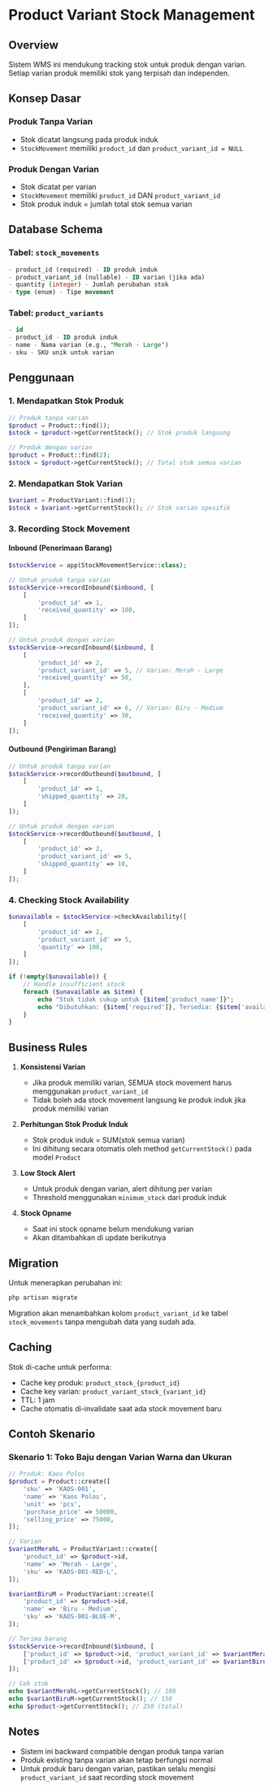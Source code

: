 # Product Variant Stock Management

## Overview

Sistem WMS ini mendukung tracking stok untuk produk dengan varian. Setiap varian produk memiliki stok yang terpisah dan independen.

## Konsep Dasar

### Produk Tanpa Varian

-   Stok dicatat langsung pada produk induk
-   `StockMovement` memiliki `product_id` dan `product_variant_id = NULL`

### Produk Dengan Varian

-   Stok dicatat per varian
-   `StockMovement` memiliki `product_id` DAN `product_variant_id`
-   Stok produk induk = jumlah total stok semua varian

## Database Schema

### Tabel: `stock_movements`

```sql
- product_id (required) - ID produk induk
- product_variant_id (nullable) - ID varian (jika ada)
- quantity (integer) - Jumlah perubahan stok
- type (enum) - Tipe movement
```

### Tabel: `product_variants`

```sql
- id
- product_id - ID produk induk
- name - Nama varian (e.g., "Merah - Large")
- sku - SKU unik untuk varian
```

## Penggunaan

### 1. Mendapatkan Stok Produk

```php
// Produk tanpa varian
$product = Product::find(1);
$stock = $product->getCurrentStock(); // Stok produk langsung

// Produk dengan varian
$product = Product::find(2);
$stock = $product->getCurrentStock(); // Total stok semua varian
```

### 2. Mendapatkan Stok Varian

```php
$variant = ProductVariant::find(1);
$stock = $variant->getCurrentStock(); // Stok varian spesifik
```

### 3. Recording Stock Movement

#### Inbound (Penerimaan Barang)

```php
$stockService = app(StockMovementService::class);

// Untuk produk tanpa varian
$stockService->recordInbound($inbound, [
    [
        'product_id' => 1,
        'received_quantity' => 100,
    ]
]);

// Untuk produk dengan varian
$stockService->recordInbound($inbound, [
    [
        'product_id' => 2,
        'product_variant_id' => 5, // Varian: Merah - Large
        'received_quantity' => 50,
    ],
    [
        'product_id' => 2,
        'product_variant_id' => 6, // Varian: Biru - Medium
        'received_quantity' => 30,
    ]
]);
```

#### Outbound (Pengiriman Barang)

```php
// Untuk produk tanpa varian
$stockService->recordOutbound($outbound, [
    [
        'product_id' => 1,
        'shipped_quantity' => 20,
    ]
]);

// Untuk produk dengan varian
$stockService->recordOutbound($outbound, [
    [
        'product_id' => 2,
        'product_variant_id' => 5,
        'shipped_quantity' => 10,
    ]
]);
```

### 4. Checking Stock Availability

```php
$unavailable = $stockService->checkAvailability([
    [
        'product_id' => 2,
        'product_variant_id' => 5,
        'quantity' => 100,
    ]
]);

if (!empty($unavailable)) {
    // Handle insufficient stock
    foreach ($unavailable as $item) {
        echo "Stok tidak cukup untuk {$item['product_name']}";
        echo "Dibutuhkan: {$item['required']}, Tersedia: {$item['available']}";
    }
}
```

## Business Rules

1. **Konsistensi Varian**

    - Jika produk memiliki varian, SEMUA stock movement harus menggunakan `product_variant_id`
    - Tidak boleh ada stock movement langsung ke produk induk jika produk memiliki varian

2. **Perhitungan Stok Produk Induk**

    - Stok produk induk = SUM(stok semua varian)
    - Ini dihitung secara otomatis oleh method `getCurrentStock()` pada model `Product`

3. **Low Stock Alert**

    - Untuk produk dengan varian, alert dihitung per varian
    - Threshold menggunakan `minimum_stock` dari produk induk

4. **Stock Opname**
    - Saat ini stock opname belum mendukung varian
    - Akan ditambahkan di update berikutnya

## Migration

Untuk menerapkan perubahan ini:

```bash
php artisan migrate
```

Migration akan menambahkan kolom `product_variant_id` ke tabel `stock_movements` tanpa mengubah data yang sudah ada.

## Caching

Stok di-cache untuk performa:

-   Cache key produk: `product_stock_{product_id}`
-   Cache key varian: `product_variant_stock_{variant_id}`
-   TTL: 1 jam
-   Cache otomatis di-invalidate saat ada stock movement baru

## Contoh Skenario

### Skenario 1: Toko Baju dengan Varian Warna dan Ukuran

```php
// Produk: Kaos Polos
$product = Product::create([
    'sku' => 'KAOS-001',
    'name' => 'Kaos Polos',
    'unit' => 'pcs',
    'purchase_price' => 50000,
    'selling_price' => 75000,
]);

// Varian
$variantMerahL = ProductVariant::create([
    'product_id' => $product->id,
    'name' => 'Merah - Large',
    'sku' => 'KAOS-001-RED-L',
]);

$variantBiruM = ProductVariant::create([
    'product_id' => $product->id,
    'name' => 'Biru - Medium',
    'sku' => 'KAOS-001-BLUE-M',
]);

// Terima barang
$stockService->recordInbound($inbound, [
    ['product_id' => $product->id, 'product_variant_id' => $variantMerahL->id, 'received_quantity' => 100],
    ['product_id' => $product->id, 'product_variant_id' => $variantBiruM->id, 'received_quantity' => 150],
]);

// Cek stok
echo $variantMerahL->getCurrentStock(); // 100
echo $variantBiruM->getCurrentStock(); // 150
echo $product->getCurrentStock(); // 250 (total)
```

## Notes

-   Sistem ini backward compatible dengan produk tanpa varian
-   Produk existing tanpa varian akan tetap berfungsi normal
-   Untuk produk baru dengan varian, pastikan selalu mengisi `product_variant_id` saat recording stock movement
